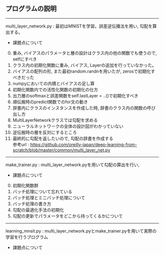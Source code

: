 ## プログラムの説明  
---
multi_layer_network.py : 最初はMNISTを学習。誤差逆伝播法を用い, 勾配を算出する。   

* 課題点について
0. 重み, バイアスのパラメータと層の設計はクラス内の他の関数でも使うので, selfにすべき  
1. クラス内の初期化関数に重み, バイアス, Layerの追加を行っていなかった。  
2. バイアスの配列の形, また最初random.randnを用いたが, zerosで初期化すべきだった  
3. numpyにおいての内積とバイアスの足し算  
4. 初期化関数内での活性化関数の初期化の仕方  
5. 出力層のsoftmaxと誤差関数をself.lastLayer = ..()で初期化すべき  
6. 順伝搬時のpredict関数でのfor文の動き  
7. 辞書内にクラスのインスタンスを作成した時, 辞書のクラス内の関数の呼び出し方  
8. MultiLayerNetworkクラスでは勾配を求める  
9. ニューラルネットワークの全体の設計図がわかっていない  
10. 逆伝搬時の層を反対にするところ  
11. 最終的に勾配を返したいので, 勾配の辞書を作成する  
参考url : https://github.com/oreilly-japan/deep-learning-from-scratch/blob/master/common/multi_layer_net.py   
  
---
make_trainer.py : multi_layer_network.pyを用いて勾配の算出を行い,     

* 課題点について  
0. 初期化関数群  
1. バッチ処理について忘れている  
2. バッチ処理とミニバッチ処理について  
3. バッチ処理の書き方  
4. 勾配の最適化手法の初期化  
5. 勾配の更新でパラメータをどこから持ってくるかについて  

---  
learning_mnsit.py : multi_layer_network.pyとmake_trainer.pyを用いて実際の学習を行うプログラム  

* 課題点について  

